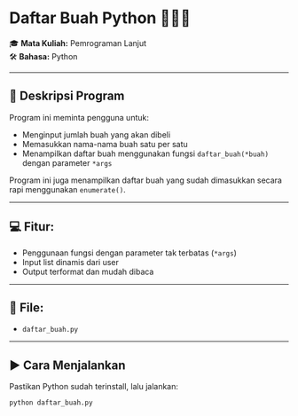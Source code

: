 # Daftar Buah Python 🍎🍌🍊

🎓 **Mata Kuliah:** Pemrograman Lanjut  
🛠️ **Bahasa:** Python 

---

## 📝 Deskripsi Program
Program ini meminta pengguna untuk:
- Menginput jumlah buah yang akan dibeli
- Memasukkan nama-nama buah satu per satu
- Menampilkan daftar buah menggunakan fungsi `daftar_buah(*buah)` dengan parameter `*args`

Program ini juga menampilkan daftar buah yang sudah dimasukkan secara rapi menggunakan `enumerate()`.

---

## 💻 Fitur:
- Penggunaan fungsi dengan parameter tak terbatas (`*args`)
- Input list dinamis dari user
- Output terformat dan mudah dibaca

---

## 📄 File:
- `daftar_buah.py`

---

## ▶️ Cara Menjalankan
Pastikan Python sudah terinstall, lalu jalankan:
```bash
python daftar_buah.py
